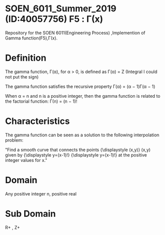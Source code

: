 # SOEN_6011_Summer_2019 (ID:40057756) F5 : Γ(x) 

Repository for the SOEN 6011(Engineering Process) ,Implemention of Gamma function(F5),Γ(x).

# Definition
The gamma function, Γ(α), for α > 0, is defined as
Γ(α) = Z (Integral I could not put the sign)

The gamma function satisfies the recursive property
Γ(α) = (α − 1)Γ(α − 1)

When α = n and n is a positive integer, then the gamma function is related to the factorial function:
Γ(n) = (n − 1)!

# Characteristics
The gamma function can be seen as a solution to the following interpolation problem:

"Find a smooth curve that connects the points  {\displaystyle (x,y)} (x,y) given by {\displaystyle y=(x-1)!} {\displaystyle y=(x-1)!} at the positive integer values for x."

# Domain
Any positive integer n,
positive real

# Sub Domain
R+ , Z+
